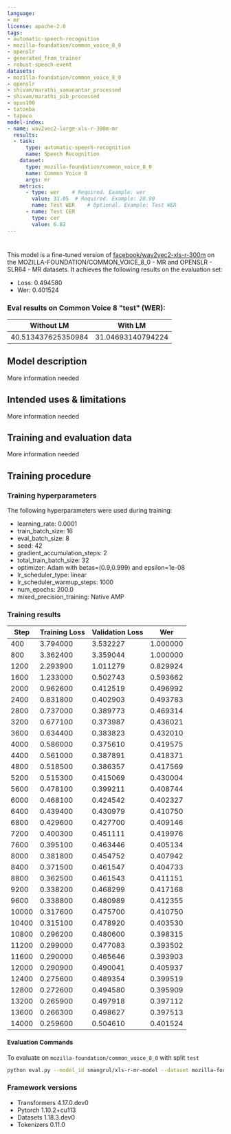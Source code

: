 ```yaml
---
language:
- mr
license: apache-2.0
tags:
- automatic-speech-recognition
- mozilla-foundation/common_voice_8_0
- openslr
- generated_from_trainer
- robust-speech-event
datasets:
- mozilla-foundation/common_voice_8_0
- openslr
- shivam/marathi_samanantar_processed
- shivam/marathi_pib_processed
- opus100
- tatoeba
- tapaco
model-index:
- name: wav2vec2-large-xls-r-300m-mr
  results:
  - task: 
      type: automatic-speech-recognition
      name: Speech Recognition
    dataset:
      type: mozilla-foundation/common_voice_8_0
      name: Common Voice 8
      args: mr
    metrics:
      - type: wer    # Required. Example: wer
        value: 31.05  # Required. Example: 20.90
        name: Test WER    # Optional. Example: Test WER
      - name: Test CER
        type: cer
        value: 6.82
---
```


<!-- This model card has been generated automatically according to the information the Trainer had access to. You
should probably proofread and complete it, then remove this comment. -->

# 

This model is a fine-tuned version of [facebook/wav2vec2-xls-r-300m](https://huggingface.co/facebook/wav2vec2-xls-r-300m) on the MOZILLA-FOUNDATION/COMMON_VOICE_8_0 - MR and OPENSLR - SLR64 - MR datasets.
It achieves the following results on the evaluation set:
- Loss: 0.494580
- Wer: 0.401524

### Eval results on Common Voice 8 "test" (WER):

| Without LM | With LM |
|---|---|
| 40.513437625350984 | 31.04693140794224 |

## Model description

More information needed

## Intended uses & limitations

More information needed

## Training and evaluation data

More information needed

## Training procedure

### Training hyperparameters

The following hyperparameters were used during training:
- learning_rate: 0.0001
- train_batch_size: 16
- eval_batch_size: 8
- seed: 42
- gradient_accumulation_steps: 2
- total_train_batch_size: 32
- optimizer: Adam with betas=(0.9,0.999) and epsilon=1e-08
- lr_scheduler_type: linear
- lr_scheduler_warmup_steps: 1000
- num_epochs: 200.0
- mixed_precision_training: Native AMP

### Training results

| Step  | Training Loss  | Validation Loss  | Wer  |
|---|---|---|---|
 | 400  | 3.794000  | 3.532227  | 1.000000  | 
 | 800  | 3.362400  | 3.359044  | 1.000000  | 
 | 1200  | 2.293900  | 1.011279  | 0.829924  | 
 | 1600  | 1.233000  | 0.502743  | 0.593662  | 
 | 2000  | 0.962600  | 0.412519  | 0.496992  | 
 | 2400  | 0.831800  | 0.402903  | 0.493783  | 
 | 2800  | 0.737000  | 0.389773  | 0.469314  | 
 | 3200  | 0.677100  | 0.373987  | 0.436021  | 
 | 3600  | 0.634400  | 0.383823  | 0.432010  | 
 | 4000  | 0.586000  | 0.375610  | 0.419575  | 
 | 4400  | 0.561000  | 0.387891  | 0.418371  | 
 | 4800  | 0.518500  | 0.386357  | 0.417569  | 
 | 5200  | 0.515300  | 0.415069  | 0.430004  | 
 | 5600  | 0.478100  | 0.399211  | 0.408744  | 
 | 6000  | 0.468100  | 0.424542  | 0.402327  | 
 | 6400  | 0.439400  | 0.430979  | 0.410750  | 
 | 6800  | 0.429600  | 0.427700  | 0.409146  | 
 | 7200  | 0.400300  | 0.451111  | 0.419976  | 
 | 7600  | 0.395100  | 0.463446  | 0.405134  | 
 | 8000  | 0.381800  | 0.454752  | 0.407942  | 
 | 8400  | 0.371500  | 0.461547  | 0.404733  | 
 | 8800  | 0.362500  | 0.461543  | 0.411151  | 
 | 9200  | 0.338200  | 0.468299  | 0.417168  | 
 | 9600  | 0.338800  | 0.480989  | 0.412355  | 
 | 10000  | 0.317600  | 0.475700  | 0.410750  | 
 | 10400  | 0.315100  | 0.478920  | 0.403530  | 
 | 10800  | 0.296200  | 0.480600  | 0.398315  | 
 | 11200  | 0.299000  | 0.477083  | 0.393502  | 
 | 11600  | 0.290000  | 0.465646  | 0.393903  | 
 | 12000  | 0.290900  | 0.490041  | 0.405937  | 
 | 12400  | 0.275600  | 0.489354  | 0.399519  | 
 | 12800  | 0.272600  | 0.494580  | 0.395909  |
 | 13200 | 	0.265900 | 	0.497918 | 	0.397112 | 
 | 13600 | 	0.266300 | 	0.498627 | 	0.397513 | 
 | 14000 | 	0.259600 | 	0.504610 | 	0.401524 | 

#### Evaluation Commands
To evaluate on `mozilla-foundation/common_voice_8_0` with split `test`

```bash
python eval.py --model_id smangrul/xls-r-mr-model --dataset mozilla-foundation/common_voice_8_0 --config mr --split test
```

### Framework versions

- Transformers 4.17.0.dev0
- Pytorch 1.10.2+cu113
- Datasets 1.18.3.dev0
- Tokenizers 0.11.0
